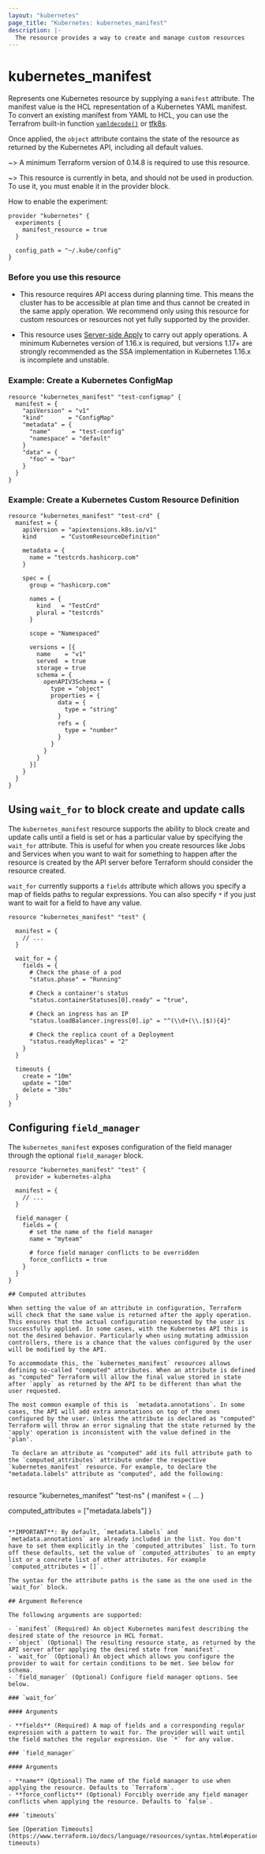 ```yaml
---
layout: "kubernetes"
page_title: "Kubernetes: kubernetes_manifest"
description: |-
  The resource provides a way to create and manage custom resources 
---
```


# kubernetes_manifest

Represents one Kubernetes resource by supplying a `manifest` attribute. The manifest value is the HCL representation of a Kubernetes YAML manifest. To convert an existing manifest from YAML to HCL, you can use the Terrafrom built-in function [`yamldecode()`](https://www.terraform.io/docs/configuration/functions/yamldecode.html) or [tfk8s](https://github.com/jrhouston/tfk8s).

Once applied, the `object` attribute contains the state of the resource as returned by the Kubernetes API, including all default values.

~> A minimum Terraform version of 0.14.8 is required to use this resource.

~> This resource is currently in beta, and should not be used in production. To use it, you must enable it in the provider block.

How to enable the experiment:

```hcl
provider "kubernetes" {
  experiments {
    manifest_resource = true
  }

  config_path = "~/.kube/config"
}
```


### Before you use this resource

* This resource requires API access during planning time. This means the cluster has to be accessible at plan time and thus cannot be created in the same apply operation. We recommend only using this resource for custom resources or resources not yet fully supported by the provider.

* This resource uses [Server-side Apply](https://kubernetes.io/docs/reference/using-api/server-side-apply/) to carry out apply operations. A minimum Kubernetes version of 1.16.x is required, but versions 1.17+ are strongly recommended as the SSA implementation in Kubernetes 1.16.x is incomplete and unstable.


### Example: Create a Kubernetes ConfigMap

```hcl
resource "kubernetes_manifest" "test-configmap" {
  manifest = {
    "apiVersion" = "v1"
    "kind"       = "ConfigMap"
    "metadata" = {
      "name"      = "test-config"
      "namespace" = "default"
    }
    "data" = {
      "foo" = "bar"
    }
  }
}
```

### Example: Create a Kubernetes Custom Resource Definition

```hcl
resource "kubernetes_manifest" "test-crd" {
  manifest = {
    apiVersion = "apiextensions.k8s.io/v1"
    kind       = "CustomResourceDefinition"

    metadata = {
      name = "testcrds.hashicorp.com"
    }

    spec = {
      group = "hashicorp.com"

      names = {
        kind   = "TestCrd"
        plural = "testcrds"
      }

      scope = "Namespaced"

      versions = [{
        name    = "v1"
        served  = true
        storage = true
        schema = {
          openAPIV3Schema = {
            type = "object"
            properties = {
              data = {
                type = "string"
              }
              refs = {
                type = "number"
              }
            }
          }
        }
      }]
    }
  }
}
```

## Using `wait_for` to block create and update calls

The `kubernetes_manifest` resource supports the ability to block create and update calls until a field is set or has a particular value by specifying the `wait_for` attribute. This is useful for when you create resources like Jobs and Services when you want to wait for something to happen after the resource is created by the API server before Terraform should consider the resource created.

`wait_for` currently supports a `fields` attribute which allows you specify a map of fields paths to regular expressions. You can also specify `*` if you just want to wait for a field to have any value.

```hcl
resource "kubernetes_manifest" "test" {

  manifest = {
    // ...
  }

  wait_for = {
    fields = {
      # Check the phase of a pod
      "status.phase" = "Running"

      # Check a container's status
      "status.containerStatuses[0].ready" = "true",

      # Check an ingress has an IP
      "status.loadBalancer.ingress[0].ip" = "^(\\d+(\\.|$)){4}"

      # Check the replica count of a Deployment
      "status.readyReplicas" = "2"
    }
  }

  timeouts {
    create = "10m"
    update = "10m"
    delete = "30s"
  }
}
```

## Configuring `field_manager`

The `kubernetes_manifest` exposes configuration of the field manager through the optional `field_manager` block.

```hcl
resource "kubernetes_manifest" "test" {
  provider = kubernetes-alpha

  manifest = {
    // ...
  }

  field_manager {
    fields = {
      # set the name of the field manager
      name = "myteam"

      # force field manager conflicts to be overridden
      force_conflicts = true
    }
  }
}

## Computed attributes

When setting the value of an attribute in configuration, Terraform will check that the same value is returned after the apply operation. This ensures that the actual configuration requested by the user is successfully applied. In some cases, with the Kubernetes API this is not the desired behavior. Particularly when using mutating admission controllers, there is a chance that the values configured by the user will be modified by the API. 

To accommodate this, the `kubernetes_manifest` resources allows defining so-called "computed" attributes. When an attribute is defined as "computed" Terraform will allow the final value stored in state after `apply` as returned by the API to be different than what the user requested. 

The most common example of this is  `metadata.annotations`. In some cases, the API will add extra annotations on top of the ones configured by the user. Unless the attribute is declared as "computed" Terraform will throw an error signaling that the state returned by the 'apply' operation is inconsistent with the value defined in the 'plan'.

 To declare an attribute as "computed" add its full attribute path to the `computed_attributes` attribute under the respective `kubernetes_manifest` resource. For example, to declare the "metadata.labels" attribute as "computed", add the following:
 
 ```
resource "kubernetes_manifest" "test-ns" {
  manifest = {
    ...
  }

  computed_attributes = ["metadata.labels"]
 }
 ```

**IMPORTANT**: By default, `metadata.labels` and `metadata.annotations` are already included in the list. You don't have to set them explicitly in the `computed_attributes` list. To turn off these defaults, set the value of `computed_attributes` to an empty list or a concrete list of other attributes. For example `computed_attributes = []`.

The syntax for the attribute paths is the same as the one used in the `wait_for` block.

## Argument Reference

The following arguments are supported:

- `manifest` (Required) An object Kubernetes manifest describing the desired state of the resource in HCL format.
- `object` (Optional) The resulting resource state, as returned by the API server after applying the desired state from `manifest`.
- `wait_for` (Optional) An object which allows you configure the provider to wait for certain conditions to be met. See below for schema. 
- `field_manager` (Optional) Configure field manager options. See below.

### `wait_for`

#### Arguments

- **fields** (Required) A map of fields and a corresponding regular expression with a pattern to wait for. The provider will wait until the field matches the regular expression. Use `*` for any value. 

### `field_manager`

#### Arguments

- **name** (Optional) The name of the field manager to use when applying the resource. Defaults to `Terraform`.
- **force_conflicts** (Optional) Forcibly override any field manager conflicts when applying the resource. Defaults to `false`.

### `timeouts`

See [Operation Timeouts](https://www.terraform.io/docs/language/resources/syntax.html#operation-timeouts)
